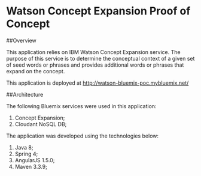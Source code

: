 # Watson Concept Expansion Proof of Concept

##Overview

This application relies on IBM Watson Concept Expansion service. The purpose of this service
is to determine the conceptual context of a given set of seed words or phrases and provides 
additional words or phrases that expand on the concept.

This application is deployed at http://watson-bluemix-poc.mybluemix.net/

##Architecture

The following Bluemix services were used in this application:
1. Concept Expansion;
2. Cloudant NoSQL DB;

The application was developed using the technologies below:
1. Java 8;
2. Spring 4;
3. AngularJS 1.5.0;
4. Maven 3.3.9;
